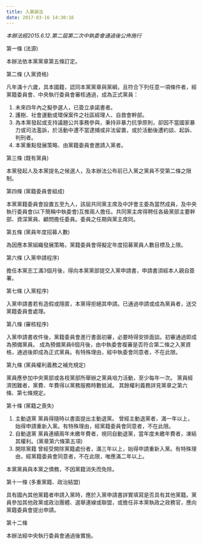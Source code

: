 ```yaml
---
title: 入黨辦法
date: 2017-03-16 14:30:16
---
```


_本辦法經2015.6.12.第二屆第二次中執委會通過後公佈施行_


 
第一條 (法源)

本辦法依本黨黨章第五條訂定。

第二條 (入黨資格)

凡年滿十六歲，具本國籍，認同本黨黨章與黨綱，且符合下列任意一項條件者，經黨籍委員會、中央執行委員會審核通過，成為正式黨員：
1. 未來四年內之擬參選人，已簽立承諾書者。
2. 護樹、社會運動或環保案件之社區經理人、自救會幹部。
3. 為本黨發起或支持議題公共事務參與，秉持非暴力抗爭原則，卻因不當國家暴力或司法濫訴，於活動中遭不當逮捕或非法留置，或於活動後遭約談、起訴、判刑者。
4. 本黨重點發展策略、由黨籍委員會邀請入黨者。

第三條 (既有黨員)

本黨發起人及本黨提名之候選人，及本辦法公布前已入黨之黨員不受第二條之限制。

第四條 (黨籍委員會組成)

本黨黨籍委員會設置五至九人，該屆共同黨主席及中評會主委為當然成員，及中央執行委員會(以下簡稱中執委會)互推兩人擔任。共同黨主席得聘任各級黨部主要幹部、資深黨員、顧問擔任委員。委員之任期與黨主席同。

第五條 (黨員年度招募人數)

為因應本黨組織發展策略，黨籍委員會得擬定年度招募黨員人數目標及上限。

第六條 (入黨申請程序)

擔任本黨志工滿3個月後，得向本黨黨部提交入黨申請書，申請書須經本人親自簽署。

第七條 (入黨程序)

入黨申請書若有造假或隱匿，本黨得拒絕其申請。已通過申請或成為黨員者，送交黨籍委員會處理。

第八條 (審核程序)

入黨申請書收件後，黨籍委員會進行書面初審，必要時得安排面談。初審通過即成為預備黨員。
成為預備黨員6個月後，由中執委會複審是否符合第二條之入黨資格，通過後即成為正式黨員。有特殊理由，經中執委會同意者，不在此限。

第九條 (黨員權利義務之補充規定)

黨員應參加中央黨部或各枝黨部所舉辦之黨員培力活動，至少每年一次。
黨員經濟困難者，黨費、年費得以黨務服務時數抵減。
其餘權利義務詳見黨章之第六條、第七條規定。

第十條 (黨籍之喪失)

1. 主動退黨
黨員得隨時以書面提出主動退黨。
曾經主動退黨者，滿一年以上，始得申請重新入黨。有特殊理由，經黨籍委員會同意者，不在此限。
2. 自動退黨
黨員連續兩年未繳年費者，視同自動退黨，當年度未繳年費者，凍結其權利。(黨章第六條第五項)
3. 開除黨籍
曾經受開除黨籍處份者，滿三年以上，始得申請重新入黨。有特殊理由，經黨籍委員會同意者，不在此限，唯應滿二年以上。

本黨黨員與本黨之債務，不因黨籍消失而免除。

第十一條 (多重黨籍、政治結盟)

具有國內其他黨籍者申請入黨時，應於入黨申請書詳實填寫是否具有其他黨籍。黨員參加其他政黨或政治團體、選舉連線或聯盟，或擔任非本黨執政之政務官，應向黨籍委員會提出申請。

第十二條

本辦法經中央執行委員會通過後實施。
